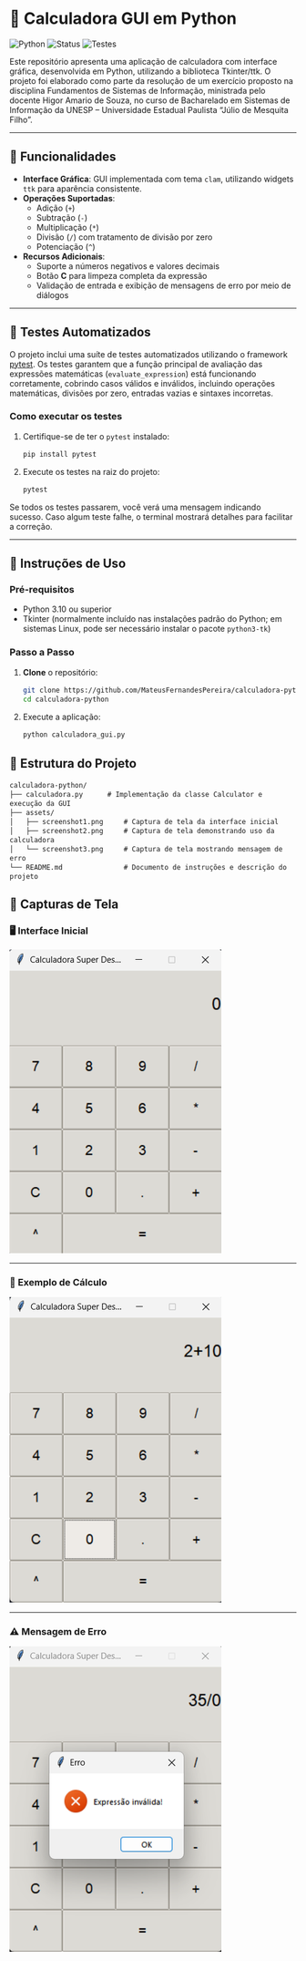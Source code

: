 # 🧮 Calculadora GUI em Python

![Python](https://img.shields.io/badge/python-3.10%2B-blue)
![Status](https://img.shields.io/badge/status-conclu%C3%ADdo-brightgreen)
![Testes](https://github.com/MateusFernandesPereira/calculadora-python/actions/workflows/python-app.yml/badge.svg)

Este repositório apresenta uma aplicação de calculadora com interface gráfica, desenvolvida em Python, utilizando a biblioteca Tkinter/ttk.
O projeto foi elaborado como parte da resolução de um exercício proposto na disciplina Fundamentos de Sistemas de Informação, ministrada pelo docente Higor Amario de Souza, no curso de Bacharelado em Sistemas de Informação da UNESP – Universidade Estadual Paulista “Júlio de Mesquita Filho”.

---

## 📑 Funcionalidades

- **Interface Gráfica**: GUI implementada com tema `clam`, utilizando widgets `ttk` para aparência consistente.  
- **Operações Suportadas**:  
  - Adição (`+`)  
  - Subtração (`-`)  
  - Multiplicação (`*`)  
  - Divisão (`/`) com tratamento de divisão por zero  
  - Potenciação (`^`)  
- **Recursos Adicionais**:  
  - Suporte a números negativos e valores decimais  
  - Botão **C** para limpeza completa da expressão  
  - Validação de entrada e exibição de mensagens de erro por meio de diálogos  

---

## 🧪 Testes Automatizados

O projeto inclui uma suíte de testes automatizados utilizando o framework [pytest](https://pytest.org/). Os testes garantem que a função principal de avaliação das expressões matemáticas (`evaluate_expression`) está funcionando corretamente, cobrindo casos válidos e inválidos, incluindo operações matemáticas, divisões por zero, entradas vazias e sintaxes incorretas.

### Como executar os testes

1. Certifique-se de ter o `pytest` instalado:
    ```bash
    pip install pytest
    ```

2. Execute os testes na raiz do projeto:
    ```bash
    pytest
    ```

Se todos os testes passarem, você verá uma mensagem indicando sucesso. Caso algum teste falhe, o terminal mostrará detalhes para facilitar a correção.

---

## 🏁 Instruções de Uso

### Pré‑requisitos

- Python 3.10 ou superior  
- Tkinter (normalmente incluído nas instalações padrão do Python; em sistemas Linux, pode ser necessário instalar o pacote `python3-tk`)

### Passo a Passo

1. **Clone** o repositório:  
   ```bash
   git clone https://github.com/MateusFernandesPereira/calculadora-python.git
   cd calculadora-python
   ```

2. Execute a aplicação:
    ```bash
    python calculadora_gui.py
    ```

## 📂 Estrutura do Projeto

```plaintext
calculadora-python/
├── calculadora.py      # Implementação da classe Calculator e execução da GUI
├── assets/
│   ├── screenshot1.png     # Captura de tela da interface inicial
│   ├── screenshot2.png     # Captura de tela demonstrando uso da calculadora
│   └── screenshot3.png     # Captura de tela mostrando mensagem de erro
└── README.md               # Documento de instruções e descrição do projeto
```
## 📸 Capturas de Tela

### 🖥️ Interface Inicial
![Interface Inicial](assets/screenshot1.png)

---

### 🔢 Exemplo de Cálculo
![Uso da Calculadora](assets/screenshot2.png)

---

### ⚠️ Mensagem de Erro
![Mensagem de Erro](assets/screenshot3.png)
